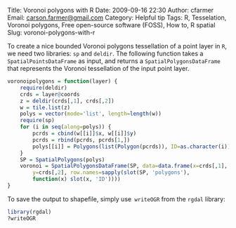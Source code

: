Title: Voronoi polygons with R
Date: 2009-09-16 22:30
Author: cfarmer
Email: carson.farmer@gmail.com
Category: Helpful tip
Tags: R, Tesselation, Voronoi polygons, Free open-source software (FOSS), How to, R spatial
Slug: voronoi-polygons-with-r

To create a nice bounded Voronoi polygons tessellation of a point layer
in `R`, we need two libraries: `sp` and `deldir`. The following function
takes a `SpatialPointsDataFrame` as input, and returns a
`SpatialPolygonsDataFrame` that represents the Voronoi tessellation of
the input point layer.
<!--more-->

```r
voronoipolygons = function(layer) {
    require(deldir)
    crds = layer@coords
    z = deldir(crds[,1], crds[,2])
    w = tile.list(z)
    polys = vector(mode='list', length=length(w))
    require(sp)
    for (i in seq(along=polys)) {
        pcrds = cbind(w[[i]]$x, w[[i]]$y)
        pcrds = rbind(pcrds, pcrds[1,])
        polys[[i]] = Polygons(list(Polygon(pcrds)), ID=as.character(i))
    }
    SP = SpatialPolygons(polys)
    voronoi = SpatialPolygonsDataFrame(SP, data=data.frame(x=crds[,1], 
        y=crds[,2], row.names=sapply(slot(SP, 'polygons'), 
        function(x) slot(x, 'ID'))))
}
```

To save the output to shapefile, simply use` writeOGR` from the `rgdal`
library:
```r
library(rgdal)
?writeOGR
```
